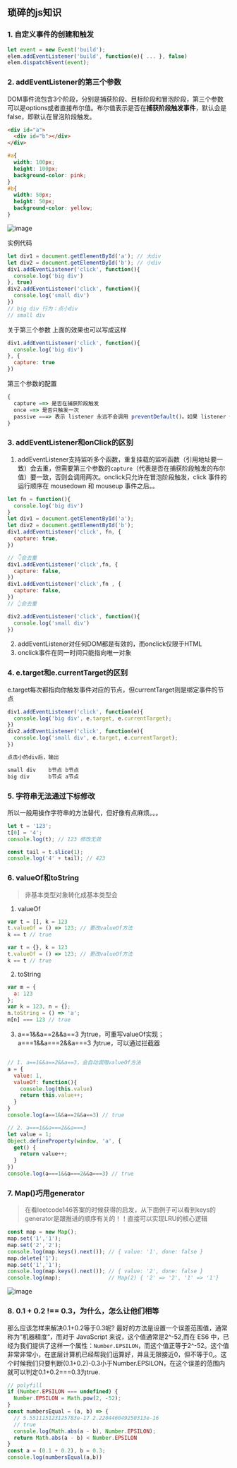 ## 琐碎的js知识

### 1. 自定义事件的创建和触发
```js
let event = new Event('build');
elem.addEventListener('build', function(e){ ... }, false)
elem.dispatchEvent(event);
```

### 2. addEventListener的第三个参数

DOM事件流包含3个阶段，分别是捕获阶段、目标阶段和冒泡阶段，第三个参数可以是options或者直接布尔值。布尔值表示是否在**捕获阶段触发事件**，默认会是false，即默认在冒泡阶段触发。

```html
<div id="a">
  <div id="b"></div>
</div>
```

```css
#a{
  width: 100px;
  height: 100px;
  background-color: pink;
}
#b{
  width: 50px;
  height: 50px;
  background-color: yellow;
}
```

![image](https://github.com/AddJunZ/Front-End-Interview/blob/master/img/dom-event.png)


实例代码
```js
let div1 = document.getElementById('a'); // 大div
let div2 = document.getElementById('b'); // 小div
div1.addEventListener('click', function(){
  console.log('big div')
}, true)
div2.addEventListener('click', function(){
  console.log('small div')
})
// big div 行为：点小div
// small div
```

关于第三个参数 上面的效果也可以写成这样
```js
div1.addEventListener('click', function(){
  console.log('big div')
}, {
  capture: true
})
```

第三个参数的配置
```js
{
  capture ==> 是否在捕获阶段触发
  once ==> 是否只触发一次
  passive ===> 表示 listener 永远不会调用 preventDefault()。如果 listener 仍然调用了这个函数，客户端将会忽略它并抛出一个控制台警告。
}
```



### 3. addEventListener和onClick的区别
1. addEventListener支持监听多个函数，重复挂载的监听函数（引用地址要一致）会去重，但需要第三个参数的```capture```（代表是否在捕获阶段触发的布尔值）要一致，否则会调用两次。onclick只允许在冒泡阶段触发，click 事件的运行顺序在 mousedown 和 mouseup 事件之后。。
```js
let fn = function(){
  console.log('big div')
}
let div1 = document.getElementById('a');
let div2 = document.getElementById('b');
div1.addEventListener('click', fn, {
  capture: true,
})

// 👇会去重
div1.addEventListener('click',fn, {
  capture: false,
})
div1.addEventListener('click',fn , {
  capture: false,
})
// 👆会去重

div2.addEventListener('click', function(){
  console.log('small div')
})
```

2. addEventListener对任何DOM都是有效的，而onclick仅限于HTML
3. onclick事件在同一时间只能指向唯一对象

### 4. e.target和e.currentTarget的区别
e.target每次都指向你触发事件对应的节点，但currentTarget则是绑定事件的节点
```js
div1.addEventListener('click', function(e){
  console.log('big div', e.target, e.currentTarget);
})
div2.addEventListener('click', function(e){
  console.log('small div', e.target, e.currentTarget);
})

点击小的div后，输出

small div    b节点 b节点
big div      b节点 a节点
```

### 5. 字符串无法通过下标修改
所以一般用操作字符串的方法替代，但好像有点麻烦。。。
```js
let t = '123';
t[0] = '4';
console.log(t); // 123 修改无效

const tail = t.slice(1);
console.log('4' + tail); // 423
```

### 6. valueOf和toString
> 非基本类型对象转化成基本类型会

1. valueOf
```js
var t = [], k = 123
t.valueOf = () => 123; // 更改valueOf方法
k == t // true

var t = {}, k = 123
t.valueOf = () => 123; // 更改valueOf方法
k == t // true
```

2. toString
```js
var m = {
  a: 123
};
var k = 123, n = {};
n.toString = () => 'a';
m[n] === 123 // true
```

3. a==1&&a==2&&a==3 为true，可重写valueOf实现；a===1&&a===2&&a===3 为true，可以通过拦截器
```js

// 1. a==1&&a==2&&a==3，会自动调用valueOf方法
a = {
  value: 1,
  valueOf: function(){
    console.log(this.value)
    return this.value++;
  }
}
console.log(a==1&&a==2&&a==3) // true

// 2. a===1&&a===2&&a===3
let value = 1;
Object.defineProperty(window, 'a', {
  get() {
    return value++;
  }
})
console.log(a===1&&a===2&&a===3) // true
```

### 7. Map()巧用generator
> 在看leetcode146答案的时候获得的启发，从下面例子可以看到keys的generator是跟推进的顺序有关的！！直接可以实现LRU的核心逻辑
```js
const map = new Map();
map.set('1','1');
map.set('2','2');
console.log(map.keys().next()); // { value: '1', done: false }
map.delete('1');
map.set('1','1');
console.log(map.keys().next()); // { value: '2', done: false }
console.log(map);               // Map(2) { '2' => '2', '1' => '1'}
```

![image](https://github.com/AddJunZ/Front-End/blob/master/img/map-generator.jpg)


### 8. 0.1 + 0.2 !== 0.3，为什么，怎么让他们相等
那么应该怎样来解决0.1+0.2等于0.3呢? 最好的方法是设置一个误差范围值，通常称为”机器精度“，而对于 JavaScript 来说，这个值通常是2^-52,而在 ES6 中，已经为我们提供了这样一个属性：```Number.EPSILON```，而这个值正等于2^-52。这个值非常非常小，在底层计算机已经帮我们运算好，并且无限接近0，但不等于0,。这个时候我们只要判断(0.1+0.2)-0.3小于Number.EPSILON，在这个误差的范围内就可以判定0.1+0.2===0.3为true.
```js
// polyfill
if (Number.EPSILON === undefined) {
  Number.EPSILON = Math.pow(2, -52);
}
const numbersEqual = (a, b) => {
  // 5.551115123125783e-17 2.220446049250313e-16
  // true
  console.log(Math.abs(a - b), Number.EPSILON);
  return Math.abs(a - b) < Number.EPSILON
}
const a = (0.1 + 0.2), b = 0.3;
console.log(numbersEqual(a,b))
```
